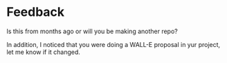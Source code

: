 # Feedback

Is this from months ago or will you be making another repo? 

In addition, I noticed that you were doing a WALL-E proposal in yur project, let me know if it changed. 
